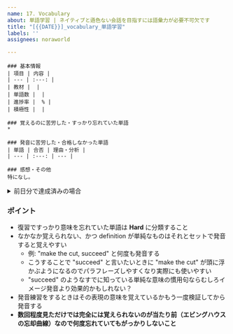 ```yaml
---
name: 17. Vocabulary
about: 単語学習 | ネイティブと遜色ない会話を目指すには語彙力が必要不可欠です
title: "[{{DATE}}]_vocabulary_単語学習"
labels: ''
assignees: noraworld

---
```


```
### 基本情報
| 項目 | 内容 |
| --- | :---: |
| 教材 |  |
| 単語数 |  |
| 進捗率 |  % |
| 積極性 |  |

### 覚えるのに苦労した・すっかり忘れていた単語
* 

### 発音に苦労した・合格しなかった単語
| 単語 | 合否 | 理由・分析 |
| --- | :---: | --- |

### 感想・その他
特になし。
```

<details>
<summary>前日分で達成済みの場合</summary>

```
### 基本情報
| 項目 | 内容 |
| --- | :---: |
| 教材 |  |

### 感想・その他
前日分で達成済み。
```
</details>

### ポイント
* 復習ですっかり意味を忘れていた単語は **Hard** に分類すること
* なかなか覚えられない、かつ definition が単純なものはそれとセットで発音すると覚えやすい
    * 例: "make the cut, succeed" と何度も発音する
    * こうすることで "succeed" と言いたいときに "make the cut" が頭に浮かぶようになるのでパラフレーズしやすくなり実際にも使いやすい
    * "succeed" のようなすでに知っている単純な意味の慣用句ならむしろイメージ発音より効果的かもしれない？
* 発音練習をするときはその表現の意味を覚えているかもう一度検証してから発音する
* **数回程度見ただけでは完全には覚えられないのが当たり前（エビングハウスの忘却曲線）なので何度忘れていてもがっかりしないこと**
